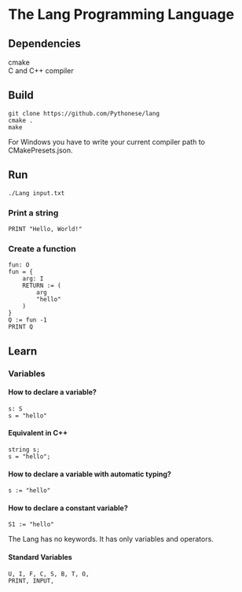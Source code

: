 # The Lang Programming Language
## Dependencies
cmake<br/>
C and C++ compiler
## Build
```
git clone https://github.com/Pythonese/lang
cmake .
make
```
For Windows you have to write your current compiler path to CMakePresets.json.
## Run
```
./Lang input.txt
```
### Print a string
```
PRINT "Hello, World!"
```
### Create a function
```
fun: O
fun = {
    arg: I
    RETURN := (
        arg
        "hello"
    )
}
Q := fun -1
PRINT Q
```
## Learn
### Variables
#### How to declare a variable?
```
s: S
s = "hello"
```
#### Equivalent in C++
```
string s;
s = "hello";
```
#### How to declare a variable with automatic typing?
```
s := "hello"
```
#### How to declare a constant variable?
```
S1 := "hello"
```
The Lang has no keywords. It has only variables and operators.
#### Standard Variables
```
U, I, F, C, S, B, T, O,
PRINT, INPUT,
```